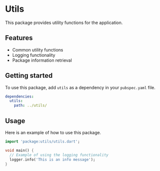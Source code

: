 # Utils

This package provides utility functions for the application.

## Features

- Common utility functions
- Logging functionality
- Package information retrieval

## Getting started

To use this package, add `utils` as a dependency in your `pubspec.yaml` file.

```yaml
dependencies:
  utils:
    path: ../utils/
```

## Usage

Here is an example of how to use this package.

```dart
import 'package:utils/utils.dart';

void main() {
  // Example of using the logging functionality
  logger.info('This is an info message');
}
```
